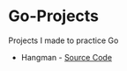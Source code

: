 # Go-Projects

Projects I made to practice Go

- Hangman - [Source Code](https://github.com/MadsAkselsen/Go-Hangman)

